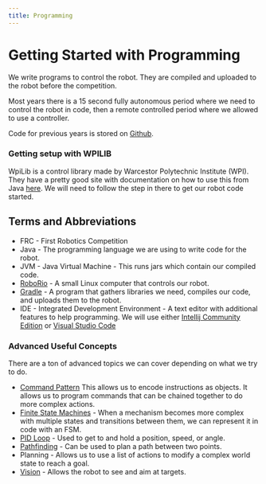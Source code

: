 ```yaml
---
title: Programming
---
```

# Getting Started with Programming

We write programs to control the robot.  They are compiled and uploaded to the robot before the competition.

Most years there is a 15 second fully autonomous period where we need to control the robot in code, then a remote controlled
period where we allowed to use a controller.

Code for previous years is stored on [Github](https://github.com/team1091).

### Getting setup with WPILIB
WpiLib is a control library made by Warcestor Polytechnic Institute (WPI).  They have a pretty good site with documentation on how to use this from Java
[here](https://docs.wpilib.org).  We will need to follow the step in there to get our robot code started.

## Terms and Abbreviations
* FRC - First Robotics Competition
* Java - The programming language we are using to write code for the robot.
* JVM - Java Virtual Machine - This runs jars which contain our compiled code.
* [RoboRio](https://www.andymark.com/products/ni-roborio) - A small Linux computer that controls our robot.
* [Gradle](https://gradle.org/) - A program that gathers libraries we need, compiles our code, and uploads them to the robot.
* IDE - Integrated Development Environment - A text editor with additional features to help programming.  We will use either [Intellij Community Edition](https://www.jetbrains.com/idea/download/) or [Visual Studio Code](https://code.visualstudio.com/)


### Advanced Useful Concepts
There are a ton of advanced topics we can cover depending on what we try to do.

* [Command Pattern](https://gameprogrammingpatterns.com/command.html) This allows us to encode instructions as objects.  It allows
 us to program commands that can be chained together to do more complex actions. 
* [Finite State Machines](https://gamedevelopment.tutsplus.com/tutorials/finite-state-machines-theory-and-implementation--gamedev-11867) - When a mechanism
becomes more complex with multiple states and transitions between them, we can represent it in code with an FSM.
* [PID Loop](https://frc-pdr.readthedocs.io/en/latest/control/pid_control.html) - Used to get to and hold a position, speed, or angle.
* [Pathfinding](https://www.redblobgames.com/pathfinding/a-star/introduction.html) - Can be used to plan a path between two points.
* Planning - Allows us to use a list of actions to modify a complex world state to reach a goal.
* [Vision](https://docs.wpilib.org/en/stable/docs/software/vision-processing/index.html) - Allows the robot to see and aim at targets.